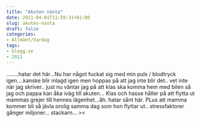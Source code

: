 ```yaml
---
title: "Akuten nästa"
date: 2011-04-01T11:59:31+01:00
slug: akuten-nasta
draft: false
categories:
- Allmänt/Vardag
tags:
- blogg.se
- 2011
---
```

........hatar det här...Nu har något fuckat sig med min puls / blodtryck igen....kanske blir inlagd igen men hoppas på att jag inte blir det.. vet inte när jag skriver.. just nu väntar jag på att klas ska komma hem med bilen så jag och pappa kan åka iväg till akuten... Klas och hasse håller på att flytta ut mammas grejer till hennes lägenhet...åh. hatar sånt här. PLus att mamma kommer bli så jävla orolig samma dag som hon flyttar ut.. stressfaktorer gånger miljoner... stackarn... ><